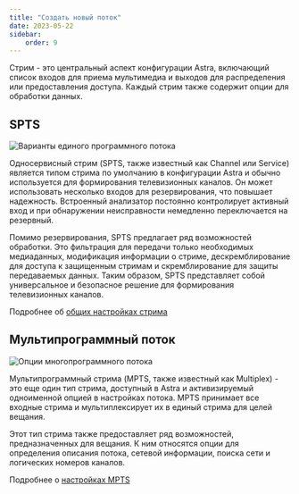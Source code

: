 ```yaml
---
title: "Создать новый поток"
date: 2023-05-22
sidebar:
    order: 9
---
```


Стрим - это центральный аспект конфигурации Astra, включающий список входов для приема мультимедиа и выходов для распределения или предоставления доступа. Каждый стрим также содержит опции для обработки данных.

## SPTS[](/ru/astra/admin-guide/create#single-program-stream)

![Варианты единого программного потока](https://cdn.cesbo.com/help/astra/admin-guide/stream/create/spts.png)

Односервисный стрим (SPTS, также известный как Channel или Service) является типом стрима по умолчанию в конфигурации Astra и обычно используется для формирования телевизионных каналов. Он может использовать несколько входов для резервирования, что повышает надежность. Встроенный анализатор постоянно контролирует активный вход и при обнаружении неисправности немедленно переключается на резервный.

Помимо резервирования, SPTS предлагает ряд возможностей обработки. Это фильтрация для передачи только необходимых медиаданных, модификация информации о стриме, дескремблирование для доступа к защищенным стримам и скремблирование для защиты передаваемых данных. Таким образом, SPTS представляет собой универсальное и безопасное решение для формирования телевизионных каналов.

Подробнее об [общих настройках стрима](/ru/astra/admin-guide/general)

## Мультипрограммный поток[](/ru/astra/admin-guide/create#multi-program-stream)

![Опции многопрограммного потока](https://cdn.cesbo.com/help/astra/admin-guide/stream/create/mpts.png)

Мультипрограммный стрима (MPTS, также известный как Multiplex) - это еще один тип стрима, доступный в Astra и активизируемый одноименной опцией в настройках потока. MPTS принимает все входные стрима и мультиплексирует их в единый стрима для целей вещания.

Этот тип стрима также предоставляет ряд возможностей, предназначенных для вещания. К ним относятся опции для определения описания потока, сетевой информации, поиска сети и логических номеров каналов.

Подробнее о [настройках MPTS](/ru/astra/delivery/mpts-settings)
